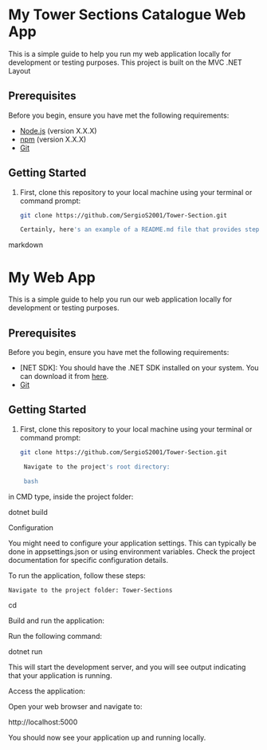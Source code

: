 # My Tower Sections Catalogue Web App

This is a simple guide to help you run my web application locally for development or testing purposes.
This project is built on the MVC .NET Layout

## Prerequisites

Before you begin, ensure you have met the following requirements:

- [Node.js](https://nodejs.org/) (version X.X.X)
- [npm](https://www.npmjs.com/) (version X.X.X)
- [Git](https://git-scm.com/)

## Getting Started

1. First, clone this repository to your local machine using your terminal or command prompt:

   ```bash
   git clone https://github.com/SergioS2001/Tower-Section.git

   Certainly, here's an example of a README.md file that provides step-by-step instructions for running a web app locally. This is a basic template; you can customize it further with additional details as needed.

markdown

# My Web App

This is a simple guide to help you run our web application locally for development or testing purposes.

## Prerequisites

Before you begin, ensure you have met the following requirements:

- [NET SDK]: You should have the .NET SDK installed on your system. You can download it from [here](https://dotnet.microsoft.com/download/dotnet).
- [Git](https://git-scm.com/)

## Getting Started

1. First, clone this repository to your local machine using your terminal or command prompt:

   ```bash
   git clone https://github.com/SergioS2001/Tower-Section.git

    Navigate to the project's root directory:

    bash
in CMD type, inside the project folder:

dotnet build

Configuration

  You might need to configure your application settings. This can typically be done in appsettings.json or using environment variables. Check the project documentation for specific configuration details.

To run the application, follow these steps:

    Navigate to the project folder: Tower-Sections

  
cd <Tower-Sections>

Build and run the application:

Run the following command:

dotnet run

This will start the development server, and you will see output indicating that your application is running.

Access the application:

Open your web browser and navigate to:

http://localhost:5000

You should now see your application up and running locally.
